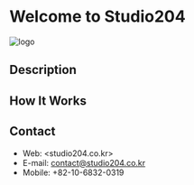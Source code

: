 # Welcome to Studio204
![logo](https://studio204.co.kr/images/logo.png)
## Description
## How It Works
## Contact
* Web: <studio204.co.kr>
* E-mail: contact@studio204.co.kr
* Mobile: +82-10-6832-0319

